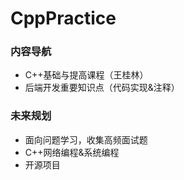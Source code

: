 # CppPractice
### 内容导航
* C++基础与提高课程（王桂林）
* 后端开发重要知识点（代码实现&注释）

### 未来规划
* 面向问题学习，收集高频面试题
* C++网络编程&系统编程
* 开源项目
